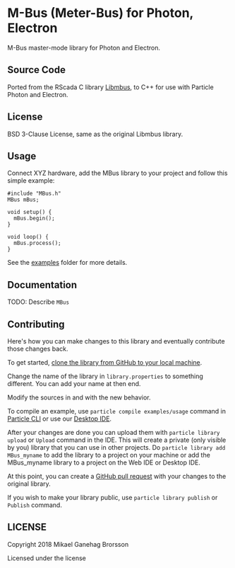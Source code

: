 # M-Bus (Meter-Bus) for Photon, Electron

M-Bus master-mode library for Photon and Electron.

## Source Code

Ported from the RScada C library <a href="https://github.com/rscada/libmbus" target=_blank>Libmbus</a>, to C++ for use with Particle Photon and Electron.

## License

BSD 3-Clause License, same as the original Libmbus library.

## Usage

Connect XYZ hardware, add the MBus library to your project and follow this simple example:

```
#include "MBus.h"
MBus mBus;

void setup() {
  mBus.begin();
}

void loop() {
  mBus.process();
}
```

See the [examples](examples) folder for more details.

## Documentation

TODO: Describe `MBus`

## Contributing

Here's how you can make changes to this library and eventually contribute those changes back.

To get started, [clone the library from GitHub to your local machine](https://help.github.com/articles/cloning-a-repository/).

Change the name of the library in `library.properties` to something different. You can add your name at then end.

Modify the sources in <src> and <examples> with the new behavior.

To compile an example, use `particle compile examples/usage` command in [Particle CLI](https://docs.particle.io/guide/tools-and-features/cli#update-your-device-remotely) or use our [Desktop IDE](https://docs.particle.io/guide/tools-and-features/dev/#compiling-code).

After your changes are done you can upload them with `particle library upload` or `Upload` command in the IDE. This will create a private (only visible by you) library that you can use in other projects. Do `particle library add MBus_myname` to add the library to a project on your machine or add the MBus_myname library to a project on the Web IDE or Desktop IDE.

At this point, you can create a [GitHub pull request](https://help.github.com/articles/about-pull-requests/) with your changes to the original library. 

If you wish to make your library public, use `particle library publish` or `Publish` command.

## LICENSE
Copyright 2018 Mikael Ganehag Brorsson

Licensed under the <insert your choice of license here> license
